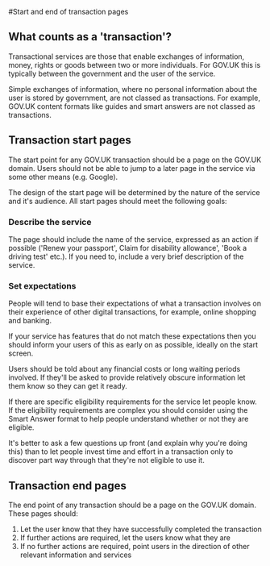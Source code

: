#Start and end of transaction pages


## What counts as a 'transaction'?

Transactional services are those that enable exchanges of information, money, rights or goods between two or more individuals. For GOV.UK this is typically between the government and the user of the service.

Simple exchanges of information, where no personal information about the user is stored by government, are not classed as transactions. For example, GOV.UK content formats like guides and smart answers are not classed as transactions.


## Transaction start pages

The start point for any GOV.UK transaction should be a page on the GOV.UK domain. Users should not be able to jump to a later page in the service via some other means (e.g. Google).

The design of the start page will be determined by the nature of the service and it's audience. All start pages should meet the following goals:

### Describe the service

The page should include the name of the service, expressed as an action if possible ('Renew your passport', Claim for disability allowance', 'Book a driving test' etc.). If you need to, include a very brief description of the service.

### Set expectations

People will tend to base their expectations of what a transaction involves on their experience of other digital transactions, for example, online shopping and banking.

If your service has features that do not match these expectations then you should inform your users of this as early on as possible, ideally on the start screen.

Users should be told about any financial costs or long waiting periods involved. If they'll be asked to provide relatively obscure information let them know so they can get it ready.

If there are specific eligibility requirements for the service let people know. If the eligibility requirements are complex you should consider using the Smart Answer format to help people understand whether or not they are eligible.

It's better to ask a few questions up front (and explain why you're doing this) than to let people invest time and effort in a transaction only to discover part way through that they're not eligible to use it.

## Transaction end pages

The end point of any transaction should be a page on the GOV.UK domain. These pages should:

1) Let the user know that they have successfully completed the transaction
2) If further actions are required, let the users know what they are
3) If no further actions are required, point users in the direction of other relevant information and services

